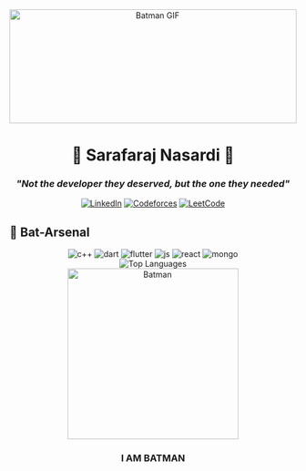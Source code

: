 <div align="center">
  <img src="https://media.giphy.com/media/12qFOaBbu9TZny/giphy.gif" width="100%" height="200px" alt="Batman GIF"/>

# 🦇 Sarafaraj Nasardi 🦇
### *"Not the developer they deserved, but the one they needed"*

[![LinkedIn](https://img.shields.io/badge/LinkedIn-0077B5?style=for-the-badge&logo=linkedin&logoColor=white)](https://linkedin.com/in/sarafaraj-nasardi-7722b31b3)
[![Codeforces](https://img.shields.io/badge/Codeforces-445f9d?style=for-the-badge&logo=Codeforces&logoColor=white)](https://codeforces.com/profile/sarafarajnasardi)
[![LeetCode](https://img.shields.io/badge/-LeetCode-FFA116?style=for-the-badge&logo=LeetCode&logoColor=black)](https://leetcode.com/u/Sarafaraj/)
</div>

## 🦇 Bat-Arsenal
<div align="center">
  <img src="https://img.shields.io/badge/C++-00599C?style=for-the-badge&logo=c%2B%2B&logoColor=white" alt="c++" />
  <img src="https://img.shields.io/badge/Dart-0175C2?style=for-the-badge&logo=dart&logoColor=white" alt="dart" />
  <img src="https://img.shields.io/badge/Flutter-02569B?style=for-the-badge&logo=flutter&logoColor=white" alt="flutter" />
  <img src="https://img.shields.io/badge/JavaScript-F7DF1E?style=for-the-badge&logo=javascript&logoColor=black" alt="js" />
  <img src="https://img.shields.io/badge/React-20232A?style=for-the-badge&logo=react&logoColor=61DAFB" alt="react" />
  <img src="https://img.shields.io/badge/MongoDB-4EA94B?style=for-the-badge&logo=mongodb&logoColor=white" alt="mongo" />
</div>

<div align="center">
  <img src="https://github-readme-stats.vercel.app/api/top-langs?username=sarafarajnasardi&show_icons=true&locale=en&layout=compact&theme=radical&hide_border=true&bg_color=0D1117" alt="Top Languages" />
</div>

<div align="center">
  <img src="https://media.giphy.com/media/ZVik7pBtu9dNS/giphy.gif" width="300px" alt="Batman"/>
  <h3>I AM BATMAN</h3>
</div>
